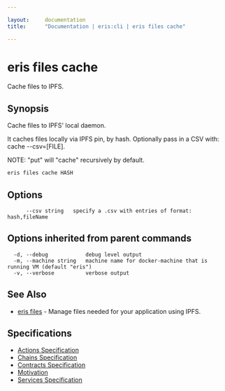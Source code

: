 ```yaml
---

layout:     documentation
title:      "Documentation | eris:cli | eris files cache"

---
```


# eris files cache

Cache files to IPFS.

## Synopsis

Cache files to IPFS' local daemon.

It caches files locally via IPFS pin, by hash.
Optionally pass in a CSV with: cache --csv=[FILE].

NOTE: "put" will "cache" recursively by default.

```bash
eris files cache HASH
```

## Options

```
      --csv string   specify a .csv with entries of format: hash,fileName
```

## Options inherited from parent commands

```
  -d, --debug            debug level output
  -m, --machine string   machine name for docker-machine that is running VM (default "eris")
  -v, --verbose          verbose output
```

## See Also

* [eris files](https://docs.erisindustries.com/documentation/eris-cli/0.11.4/eris_files/)	 - Manage files needed for your application using IPFS.

## Specifications

* [Actions Specification](https://docs.erisindustries.com/documentation/eris-cli/0.11.4/actions_specification/)
* [Chains Specification](https://docs.erisindustries.com/documentation/eris-cli/0.11.4/chains_specification/)
* [Contracts Specification](https://docs.erisindustries.com/documentation/eris-cli/0.11.4/contracts_specification/)
* [Motivation](https://docs.erisindustries.com/documentation/eris-cli/0.11.4/motivation/)
* [Services Specification](https://docs.erisindustries.com/documentation/eris-cli/0.11.4/services_specification/)

